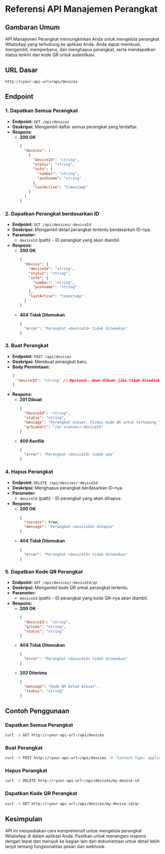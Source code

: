 # Referensi API Manajemen Perangkat

## Gambaran Umum
API Manajemen Perangkat memungkinkan Anda untuk mengelola perangkat WhatsApp yang terhubung ke aplikasi Anda. Anda dapat membuat, mengambil, memperbarui, dan menghapus perangkat, serta mendapatkan status terkini dan kode QR untuk autentikasi.

## URL Dasar
```
http://<your-api-url>/api/devices
```

## Endpoint

### 1. Dapatkan Semua Perangkat
- **Endpoint:** `GET /api/devices`
- **Deskripsi:** Mengambil daftar semua perangkat yang terdaftar.
- **Respons:**
  - **200 OK**
    ```json
    {
      "devices": [
        {
          "deviceId": "string",
          "status": "string",
          "info": {
            "number": "string",
            "pushname": "string"
          },
          "lastActive": "timestamp"
        }
      ]
    }
    ```

### 2. Dapatkan Perangkat berdasarkan ID
- **Endpoint:** `GET /api/devices/:deviceId`
- **Deskripsi:** Mengambil detail perangkat tertentu berdasarkan ID-nya.
- **Parameter:**
  - `deviceId` (path) - ID perangkat yang akan diambil.
- **Respons:**
  - **200 OK**
    ```json
    {
      "device": {
        "deviceId": "string",
        "status": "string",
        "info": {
          "number": "string",
          "pushname": "string"
        },
        "lastActive": "timestamp"
      }
    }
    ```
  - **404 Tidak Ditemukan**
    ```json
    {
      "error": "Perangkat <deviceId> tidak ditemukan"
    }
    ```

### 3. Buat Perangkat
- **Endpoint:** `POST /api/devices`
- **Deskripsi:** Membuat perangkat baru.
- **Body Permintaan:**
  ```json
  {
    "deviceId": "string" // Opsional, akan dibuat jika tidak disediakan
  }
  ```
- **Respons:**
  - **201 Dibuat**
    ```json
    {
      "deviceId": "string",
      "status": "string",
      "message": "Perangkat dibuat. Pindai kode QR untuk terhubung.",
      "qrScanUrl": "/qr-scanner/:deviceId"
    }
    ```
  - **409 Konflik**
    ```json
    {
      "error": "Perangkat <deviceId> sudah ada"
    }
    ```

### 4. Hapus Perangkat
- **Endpoint:** `DELETE /api/devices/:deviceId`
- **Deskripsi:** Menghapus perangkat berdasarkan ID-nya.
- **Parameter:**
  - `deviceId` (path) - ID perangkat yang akan dihapus.
- **Respons:**
  - **200 OK**
    ```json
    {
      "success": true,
      "message": "Perangkat <deviceId> dihapus"
    }
    ```
  - **404 Tidak Ditemukan**
    ```json
    {
      "error": "Perangkat <deviceId> tidak ditemukan"
    }
    ```

### 5. Dapatkan Kode QR Perangkat
- **Endpoint:** `GET /api/devices/:deviceId/qr`
- **Deskripsi:** Mengambil kode QR untuk perangkat tertentu.
- **Parameter:**
  - `deviceId` (path) - ID perangkat yang kode QR-nya akan diambil.
- **Respons:**
  - **200 OK**
    ```json
    {
      "deviceId": "string",
      "qrCode": "string",
      "status": "string"
    }
    ```
  - **404 Tidak Ditemukan**
    ```json
    {
      "error": "Perangkat <deviceId> tidak ditemukan"
    }
    ```
  - **202 Diterima**
    ```json
    {
      "message": "Kode QR belum dibuat",
      "status": "string"
    }
    ```

## Contoh Penggunaan

### Dapatkan Semua Perangkat
```bash
curl -X GET http://<your-api-url>/api/devices
```

### Buat Perangkat
```bash
curl -X POST http://<your-api-url>/api/devices -H "Content-Type: application/json" -d '{"deviceId": "my-device-id"}'
```

### Hapus Perangkat
```bash
curl -X DELETE http://<your-api-url>/api/devices/my-device-id
```

### Dapatkan Kode QR Perangkat
```bash
curl -X GET http://<your-api-url>/api/devices/my-device-id/qr
```

## Kesimpulan
API ini menyediakan cara komprehensif untuk mengelola perangkat WhatsApp di dalam aplikasi Anda. Pastikan untuk menangani respons dengan tepat dan merujuk ke bagian lain dari dokumentasi untuk detail lebih lanjut tentang fungsionalitas pesan dan webhook.